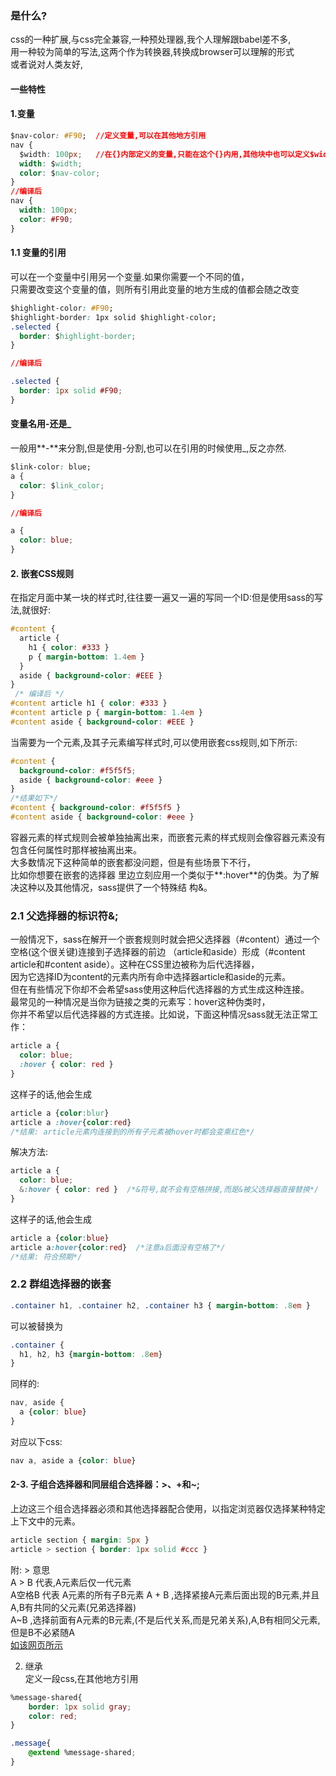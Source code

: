 ### 是什么?
css的一种扩展,与css完全兼容,一种预处理器,我个人理解跟babel差不多,  
用一种较为简单的写法,这两个作为转换器,转换成browser可以理解的形式  
或者说对人类友好,
#### 一些特性
#### 1.变量  
```css
$nav-color: #F90;  //定义变量,可以在其他地方引用
nav {
  $width: 100px;   //在{}内部定义的变量,只能在这个{}内用,其他块中也可以定义$width,互不影响的
  width: $width;
  color: $nav-color;
}
//编译后
nav {
  width: 100px;
  color: #F90;
}
```
#### 1.1 变量的引用
可以在一个变量中引用另一个变量.如果你需要一个不同的值，  
只需要改变这个变量的值，则所有引用此变量的地方生成的值都会随之改变  
```css
$highlight-color: #F90;
$highlight-border: 1px solid $highlight-color;
.selected {
  border: $highlight-border;
}

//编译后

.selected {
  border: 1px solid #F90;
}
```
#### 变量名用-还是_
一般用**-**来分割,但是使用-分割,也可以在引用的时候使用_,反之亦然.  
```css
$link-color: blue;
a {
  color: $link_color;
}

//编译后

a {
  color: blue;
}
```
#### 2. 嵌套CSS规则
在指定月面中某一块的样式时,往往要一遍又一遍的写同一个ID:但是使用sass的写法,就很好:  
```css
#content {  
  article {
    h1 { color: #333 }
    p { margin-bottom: 1.4em }
  }
  aside { background-color: #EEE }
}
 /* 编译后 */
#content article h1 { color: #333 }
#content article p { margin-bottom: 1.4em }
#content aside { background-color: #EEE }
```
当需要为一个元素,及其子元素编写样式时,可以使用嵌套css规则,如下所示:  
```css
#content {
  background-color: #f5f5f5;
  aside { background-color: #eee }
}
/*结果如下*/
#content { background-color: #f5f5f5 }
#content aside { background-color: #eee }
```
容器元素的样式规则会被单独抽离出来，而嵌套元素的样式规则会像容器元素没有包含任何属性时那样被抽离出来。  
大多数情况下这种简单的嵌套都没问题，但是有些场景下不行，  
比如你想要在嵌套的选择器 里边立刻应用一个类似于**:hover**的伪类。为了解决这种以及其他情况，sass提供了一个特殊结 构&。

### 2.1 父选择器的标识符&;
一般情况下，sass在解开一个嵌套规则时就会把父选择器（#content）通过一个空格(这个很关键)连接到子选择器的前边   （article和aside）形成（#content article和#content aside）。这种在CSS里边被称为后代选择器，  
因为它选择ID为content的元素内所有命中选择器article和aside的元素。  
但在有些情况下你却不会希望sass使用这种后代选择器的方式生成这种连接。  
最常见的一种情况是当你为链接之类的元素写：hover这种伪类时，  
你并不希望以后代选择器的方式连接。比如说，下面这种情况sass就无法正常工作：  

```css
article a {
  color: blue;
  :hover { color: red }
}
```
这样子的话,他会生成  
```css
article a {color:blur}
article a :hover{color:red}
/*结果: article元素内连接到的所有子元素被hover时都会变乘红色*/
```
解决方法:  
```css
article a {
  color: blue;
  &:hover { color: red }  /*&符号,就不会有空格拼接,而是&被父选择器直接替换*/
}
```
这样子的话,他会生成  
```css
article a {color:blue}
article a:hover{color:red}  /*注意a后面没有空格了*/
/*结果: 符合预期*/
```

### 2.2 群组选择器的嵌套
```css
.container h1, .container h2, .container h3 { margin-bottom: .8em }
```
可以被替换为  
```css
.container {
  h1, h2, h3 {margin-bottom: .8em}
}
```
同样的: 
```css
nav, aside {
  a {color: blue}
}
```
对应以下css:
```css
nav a, aside a {color: blue}
```
#### 2-3. 子组合选择器和同层组合选择器：>、+和~;
上边这三个组合选择器必须和其他选择器配合使用，以指定浏览器仅选择某种特定上下文中的元素。
```css
article section { margin: 5px }
article > section { border: 1px solid #ccc }
```

附: > 意思  
A > B 代表,A元素后仅一代元素  
A空格B 代表 A元素的所有子B元素 
A + B ,选择紧接A元素后面出现的B元素,并且A,B有共同的父元素(兄弟选择器)  
A~B ,选择前面有A元素的B元素,(不是后代关系,而是兄弟关系),A,B有相同父元素,但是B不必紧随A    
[如该网页所示](https://jsfiddle.net/areYouOk/zqkgvcms/13/)






























2. 继承  
定义一段css,在其他地方引用
```css
%message-shared{
    border: 1px solid gray;
    color: red;
}

.message{
    @extend %message-shared;
}

```